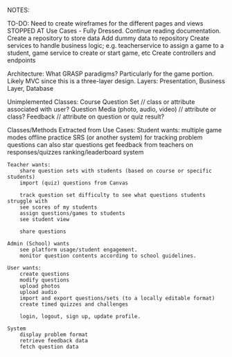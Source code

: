 NOTES:

TO-DO:
    Need to create wireframes for the different pages and views
    STOPPED AT Use Cases - Fully Dressed. Continue reading documentation.
    Create a repository to store data
    Add dummy data to repository
    Create services to handle business logic; e.g. teacherservice to assign a game to a student, game service to create or start game, etc
    Create controllers and endpoints



Architecture:
    What GRASP paradigms?
        Particularly for the game portion.
    Likely MVC since this is a three-layer design.
        Layers: Presentation, Business Layer, Database

Unimplemented Classes:
    Course
    Question Set // class or attribute associated with user?
    Question
    Media (photo, audio, video) // attribute or class?
    Feedback // attribute on question or quiz result?

Classes/Methods Extracted from Use Cases:
    Student wants:
        multiple game modes
        offline practice
        SRS (or another system) for tracking problem questions
            can also star questions
        get feedback from teachers on responses/quizzes 
        ranking/leaderboard system

    Teacher wants:
        share question sets with students (based on course or specific students)
        import (quiz) questions from Canvas

        track question set difficulty to see what questions students struggle with
        see scores of my students    
        assign questions/games to students
        see student view

        share questions

    Admin (School) wants
        see platform usage/student engagement.
        monitor question contents according to school guidelines.

    User wants:
        create questions
        modify questions
        upload photos
        upload audio
        import and export questions/sets (to a locally editable format)
        create timed quizzes and challenges
        
        login, logout, sign up, update profile.

    System
        display problem format
        retrieve feedback data
        fetch question data